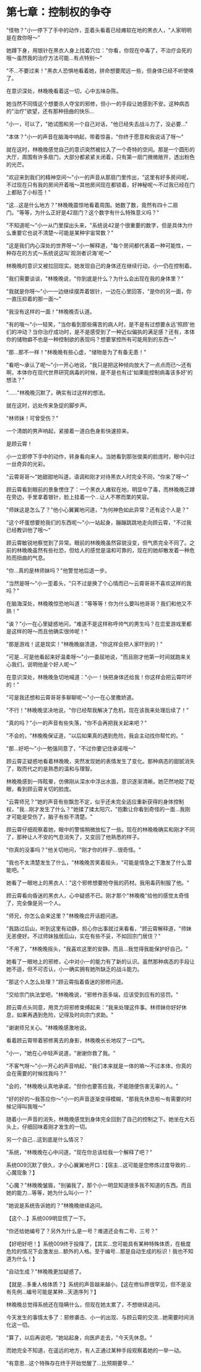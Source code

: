 # 第七章：控制权的争夺

"怪物？"小一停下了手中的动作，歪着头看着已经瘫软在地的黑衣人，"人家明明是在救你呀～"

她蹲下身，用银针在黑衣人身上找着穴位："你看，你现在中毒了，不治疗会死的哦～虽然我的治疗方法可能...有点特别～"

"不...不要过来！"黑衣人恐惧地看着她，拼命想要爬远一些，但身体已经不听使唤了。

在意识深处，林晚晚看着这一切，心中五味杂陈。

她当然不同情这个想要杀人夺宝的邪修，但小一的手段让她感到不安。这种病态的"治疗"欲望，还有那种扭曲的快乐...

"小一，可以了，"她试图和另一个自己对话，"他已经失去战斗力了，没必要..."

"本体？"小一的声音在脑海中响起，带着惊喜，"你终于愿意和我说话了呀～"

就在这时，林晚晚感觉自己的意识突然被拉入了一个奇特的空间。那是一个圆形的大厅，周围有许多扇门，大部分都紧紧关闭着，只有第一扇门微微敞开，透出粉色的光芒。

"欢迎来到我们的精神空间～"小一的声音从那扇门里传出，"这里有好多房间呢，不过现在只有我的房间开着哦～其他房间现在都锁着，好神秘呢～不过我已经在门上都贴了小标签！"

"这...这是什么地方？"林晚晚震惊地看着周围。她数了数，竟然有四十二扇门。"等等，为什么正好是42扇门？这个数字有什么特殊意义吗？"

"不知道呢～"小一从门里探出头来，"系统说42是个很重要的数字，但是具体为什么重要它也说不清楚～可能是某种宇宙常数？"

"这是我们内心深处的世界呀～"小一解释道，"每个房间都代表着一种可能性，一种存在的方式～系统说这叫'观测者识海'呢～"

林晚晚的意识又被拉回现实。她发现自己的身体还在继续行动，小一仍在控制着。

"我们需要谈谈，"林晚晚说，"你到底是什么？为什么会出现在我的身体里？"

"我就是你呀～"小一一边继续摆弄着银针，一边在心里回答，"是你的另一面，你一直压抑着的那一面～"

"我没有这样的一面！"林晚晚否认道。

"有的哦～"小一轻笑，"当你看到那些痛苦的病人时，是不是有过想要永远'照顾'他们的冲动？当你治疗成功时，是不是感受到了一种近似偏执的满足感？还有，本体你的储物癖不也是一种控制欲的表现吗？想要掌控所有可能用到的东西～"

"那...那不一样！"林晚晚有些心虚，"储物是为了有备无患！"

"看吧～承认了呢～"小一开心地说，"我只是把这种倾向放大了一点点而已～还有啊，本体你在现代世界研究病毒的时候，是不是也有过'如果能控制病毒该多好'的想法？"

"......"林晚晚沉默了。确实有过这样的想法。


就在这时，远处传来急促的脚步声。

"林师妹！可曾受伤？"

一个清朗的男声响起，紧接着一道白色身影快速掠来。

是顾云霄！

小一立即停下手中的动作，转身看向来人。当她看到那张俊美的脸庞时，眼中闪过一丝奇异的光彩。

"云霄哥哥～"她甜甜地叫道，语调和刚才对待黑衣人时完全不同，"你来了呀～"

顾云霄看到眼前的景象愣住了：一个黑衣人瘫软在地，明显中了毒，而林晚晚正蹲在旁边，手里拿着银针，脸上挂着一个...让人不寒而栗的笑容。

"师妹这是怎么了？"他小心翼翼地问道，"为何神色如此异常？还有这个人是？"

"这个坏蛋想要抢我们的东西呢～"小一站起身，蹦蹦跳跳地走向顾云霄，"不过我已经教训他了哦～"

顾云霄敏锐地察觉到了异常。眼前的林晚晚虽然容貌没变，但气质完全不同了。之前的林晚晚虽然有些社恐，但给人的感觉是温和可靠的，现在的她却散发着一种危险而扭曲的气息。

"你...真的是林师妹吗？"他警觉地后退一步。

"当然是呀～"小一歪着头，"只不过是换了个心情而已～云霄哥哥不喜欢这样的我吗？"

在脑海深处，林晚晚惊恐地叫道："等等等！你为什么要叫他哥哥？我们和他又不熟！"

"诶？"小一在心里疑惑地问，"难道不是这样称呼帅气的男生吗？在恋爱游戏里都是这样的呀～而且他确实很帅呢！"

"那是游戏！这是现实！"林晚晚崩溃道，"你这样会把人家吓到的！"

"可是...可是他看起来好温柔呀～"小一委屈地说，"而且刚才他第一时间就跑来关心我们，说明他是个好人呢～"

在意识深处，林晚晚急切地喊道："小一！快把身体还给我！你这样会把云霄吓坏的！"

"可是我还想和云霄哥哥多聊聊呢～"小一在心里撒娇道。

"不行！"林晚晚坚决地说，"你已经帮我解决了危机，现在该我来处理后续了！"

"真的吗？"小一的声音有些失落，"你不会再把我关起来吧？"

"不会的，"林晚晚保证道，"以后如果真的遇到危险，我会主动找你帮忙的。"

"那...好吧～"小一勉强同意了，"不过你要记住承诺哦～"

顾云霄正疑惑地看着林晚晚，突然发现她的表情发生了变化。那种病态的甜腻消失了，取而代之的是熟悉的温和与理智。

林晚晚感到一阵眩晕，仿佛刚从深水中浮出水面，意识逐渐清晰。她茫然地眨了眨眼，看到顾云霄关切的脸庞。

"云霄师兄？"她的声音有些飘忽不定，似乎还未完全适应重新获得的身体控制权，"我...刚才发生了什么？"她揉了揉太阳穴，"抱歉让你看到奇怪的一面...我刚才可能是受伤了，脑子有些不清楚。"

顾云霄仔细观察着她，眼中的警惕稍微放松了一些。现在的林晚晚确实和刚才不同了，那种让人不安的气息消失了，又变回了他熟悉的样子。

"你真的没事吗？"他关切地问，"刚才你的样子...很奇怪。"

"我也不太清楚发生了什么，"林晚晚苦笑着摇头，"可能是情急之下激发了什么潜能吧。"

她看了一眼地上的黑衣人："这个邪修想要抢夺我的药材。我用毒药制服了他。"

顾云霄看向昏迷的黑衣人，心中疑惑不已。刚才那个"林晚晚"给他的感觉太奇怪了，完全像是另一个人。

"师兄，你怎么会来这里？"林晚晚岔开话题问道。

"我路过后山，听到这里有动静，担心你出事就过来看看，"顾云霄解释道，"师妹无恙便好。不过师妹独居后山，实在有些不妥，不如回宗门居住？"

"不用了，"林晚晚摇头，"我喜欢这里的安静。而且...我觉得我能保护好自己。"

她看了一眼地上的邪修，心中对小一的能力有了新的认识。虽然那种病态的手段让她不适，但不可否认，小一确实拥有她所缺乏的战斗能力。

"那这个人怎么处理？"顾云霄指着昏迷的邪修问道。

"交给宗门执法堂吧，"林晚晚说，"邪修作恶多端，应该受到应有的惩罚。"

顾云霄点头同意，用灵力将邪修束缚起来："我来处理这件事。林师妹你好好休息，如果再遇到危险，记得及时向宗门求助。"

"谢谢师兄关心。"林晚晚感激地说。

看着顾云霄带着邪修离去的身影，林晚晚长长地叹了一口气。

"小一，"她在心中轻声说道，"谢谢你救了我。"

"不客气呀～"小一开心的声音响起，"我们本来就是一体的嘛～不过本体，你真的会在需要的时候找我吗？"

"会的，"林晚晚认真地承诺，"但你也要答应我，不能随便伤害无辜的人。"

"好的好的～我答应你～"小一的声音逐渐变得模糊，"那我先休息啦～有需要的时候记得叫我哦～"

随着小一声音的消失，林晚晚感觉到身体完全回到了自己的控制之下。她坐在大石头上，仔细回味着刚才发生的一切。

另一个自己...这到底是什么情况？

"系统，"林晚晚在心中问道，"现在你总该给我一个解释了吧？"

系统009沉默了很久，才小心翼翼地开口：【宿主...这可能是您修炼过度导致的...心魔现象？】

"心魔？"林晚晚皱眉，"别骗我了，那个小一明显知道很多我不知道的东西。而且她的能力...等等，她为什么叫小一？"

"她说是系统告诉她的？"林晚晚继续追问。

【这个...】系统009明显慌了一下。

"你还给她编号了？另外为什么是一号？难道还会有二号、三号？"

【好吧好吧！】系统009终于投降了，【其实...您可能具有某种特殊体质，在极度危险的情况下会激发出...额外的人格。至于编号...那是自动生成的标识！我也不知道为什么！】

"自动生成？"林晚晚更加疑惑了。

【就是...多重人格体质？】系统的声音越来越小，【这在修仙界很罕见，但不是没有先例...编号可能是某种...天道序列？】

林晚晚总觉得系统还在隐瞒什么，但现在她太累了，不想继续追问。

今天发生的事情太多了：邪修袭击、小一的出现、与顾云霄的交流...她需要时间消化这一切。

"算了，以后再说吧，"她站起身，向医庐走去，"今天先休息。"

而她完全不知道，在遥远的地方，有人正通过某种手段观察着她的一举一动。

"有意思...这个特殊存在终于开始觉醒了...比预期要早..."